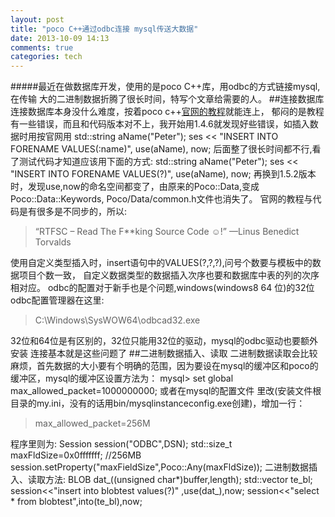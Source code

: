 ```yaml
---
layout: post
title: "poco C++通过odbc连接 mysql传送大数据"
date: 2013-10-09 14:13
comments: true
categories: tech
---
```

#####最近在做数据库开发，使用的是poco C++库，用odbc的方式链接mysql,在传输		大的二进制数据折腾了很长时间，特写个文章给需要的人。
##连接数据库
连接数据库本身没什么难度，按着poco c++[官网的教程](http://pocoproject.org/docs/00200-DataUserManual.html)就能连上，
郁闷的是教程有一些错误，而且和代码版本对不上，我开始用1.4.6就发现好些错误，如插入数据时用按官网用
	std::string aName("Peter");
	ses << "INSERT INTO FORENAME VALUES(:name)", use(aName), now;
	后面整了很长时间都不行,看了测试代码才知道应该用下面的方式:
	std::string aName("Peter");
	ses << "INSERT INTO FORENAME VALUES(?)", use(aName), now;
再换到1.5.2版本时，发现use,now的命名空间都变了，由原来的Poco::Data,变成Poco::Data::Keywords, Poco/Data/common.h文件也消失了。
官网的教程与代码是有很多是不同步的，所以:
>“RTFSC – Read The F**king Source Code ☺!” ––Linus Benedict Torvalds

使用自定义类型插入时，insert语句中的VALUES(?,?,?),问号个数要与模板中的数据项目个数一致，
自定义数据类型的数据插入次序也要和数据库中表的列的次序相对应。
odbc的配置对于新手也是个问题,windows(windows8 64 位)的32位odbc配置管理器在这里:
>C:\Windows\SysWOW64\odbcad32.exe

32位和64位是有区别的，32位只能用32位的驱动，mysql的odbc驱动也要额外安装
连接基本就是这些问题了
##二进制数据插入、读取
二进制数据读取会比较麻烦，首先数据的大小要有个明确的范围，因为要设在mysql的缓冲区和poco的缓冲区，mysql的缓冲区设置方法为：
	mysql> set global max_allowed_packet=1000000000;
或者在mysql的配置文件 里改(安装文件根目录的my.ini，没有的话用bin/mysqlinstanceconfig.exe创建)，增加一行：
>max_allowed_packet=256M

程序里则为:
	Session session("ODBC",DSN);
	std::size_t maxFldSize=0x0fffffff; //256MB
	session.setProperty("maxFieldSize",Poco::Any(maxFldSize));
二进制数据插入、读取方法:
BLOB dat_((unsigned char*)buffer,length);
std::vector<CLOB> te_bl;
session<<"insert into blobtest  values(?)" ,use(dat_),now;
session<<"select * from blobtest",into(te_bl),now;

